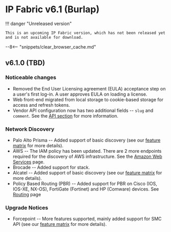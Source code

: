 # IP Fabric v6.1 (Burlap)

!!! danger "Unreleased version"

    This is an upcoming IP Fabric version, which has not been released yet and is not available for download.

--8<-- "snippets/clear_browser_cache.md"

## v6.1.0 (TBD)

### Noticeable changes

- Removed the End User Licensing agreement (EULA) acceptance step on a user's first log-in. A user approves EULA on loading a license.
- Web front-end migrated from local storage to cookie-based storage for access and refresh tokens.
- Vendor API configuration now has two additional fields -- `slug` and `comment`. See the [API section](../../IP_Fabric_Settings/advanced/Vendors_API/index.md#slug-and-comment) for more information.

### Network Discovery

- Palo Alto Prisma -- Added support of basic discovery (see our [feature matrix](https://matrix.ipfabric.io) for more details).
- AWS -- The IAM policy has been updated. There are 2 more endpoints required for the discovery of AWS infrastructure. See the [Amazon Web Services](../../IP_Fabric_Settings/advanced/Vendors_API/AWS_Amazon_Web_Services.md) page.
- Brocade -- Added support for stack.
- Alcatel -- Added support of basic discovery (see our [feature matrix](https://matrix.ipfabric.io) for more details).
- Policy Based Routing (PBR) -- Added support for PBR on Cisco (IOS, IOS-XE, NX-OS), FortiGate (Fortinet) and HP (Comware) devices. See [Routing](../../IP_Fabric_GUI/Technology_Tables/Routing.md) page

### Upgrade Notices

- Forcepoint -- More features supported, mainly added support for SMC API (see our [feature matrix](https://matrix.ipfabric.io) for more details).
